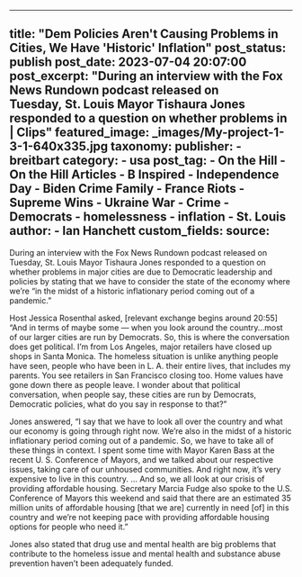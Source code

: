 
---
title: "Dem Policies Aren&#39;t Causing Problems in Cities, We Have &#39;Historic&#39; Inflation" 
post_status: publish
post_date: 2023-07-04 20:07:00 
post_excerpt: "During an interview with the Fox News Rundown podcast released on Tuesday, St. Louis Mayor Tishaura Jones responded to a question on whether problems in | Clips"
featured_image: _images/My-project-1-3-1-640x335.jpg 
taxonomy:
    publisher:
        - breitbart
    category:
        - usa 
    post_tag:
        - On the Hill
        - On the Hill Articles
        - B Inspired
        - Independence Day
        - Biden Crime Family
        - France Riots
        - Supreme Wins
        - Ukraine War
        - Crime
        - Democrats
        - homelessness
        - inflation
        - St. Louis
    author:
        - Ian Hanchett
custom_fields:
    source: 
---
During an interview with the Fox News Rundown podcast released on Tuesday, St. Louis Mayor Tishaura Jones responded to a question on whether problems in major cities are due to Democratic leadership and policies by stating that we have to consider the state of the economy where we’re “in the midst of a historic inflationary period coming out of a pandemic.”

Host Jessica Rosenthal asked, [relevant exchange begins around 20:55] “And in terms of maybe some — when you look around the country…most of our larger cities are run by Democrats. So, this is where the conversation does get political. I’m from Los Angeles, major retailers have closed up shops in Santa Monica. The homeless situation is unlike anything people have seen, people who have been in L. A. their entire lives, that includes my parents. You see retailers in San Francisco closing too. Home values have gone down there as people leave. I wonder about that political conversation, when people say, these cities are run by Democrats, Democratic policies, what do you say in response to that?”

Jones answered, “I say that we have to look all over the country and what our economy is going through right now. We’re also in the midst of a historic inflationary period coming out of a pandemic. So, we have to take all of these things in context. I spent some time with Mayor Karen Bass at the recent U. S. Conference of Mayors, and we talked about our respective issues, taking care of our unhoused communities. And right now, it’s very expensive to live in this country. … And so, we all look at our crisis of providing affordable housing. Secretary Marcia Fudge also spoke to the U.S. Conference of Mayors this weekend and said that there are an estimated 35 million units of affordable housing [that we are] currently in need [of] in this country and we’re not keeping pace with providing affordable housing options for people who need it.”

Jones also stated that drug use and mental health are big problems that contribute to the homeless issue and mental health and substance abuse prevention haven’t been adequately funded. 